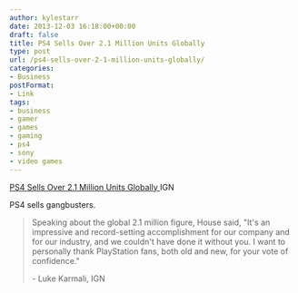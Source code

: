 ```yaml
---
author: kylestarr
date: 2013-12-03 16:18:00+00:00
draft: false
title: PS4 Sells Over 2.1 Million Units Globally
type: post
url: /ps4-sells-over-2-1-million-units-globally/
categories:
- Business
postFormat:
- Link
tags:
- business
- gamer
- games
- gaming
- ps4
- sony
- video games
---
```


[PS4 Sells Over 2.1 Million Units Globally
](http://www.ign.com/articles/2013/12/03/ps4-sells-over-21-million-units-globally)IGN

PS4 sells gangbusters.


<blockquote>Speaking about the global 2.1 million figure, House said, "It's an impressive and record-setting accomplishment for our company and for our industry, and we couldn't have done it without you. I want to personally thank PlayStation fans, both old and new, for your vote of confidence."

- Luke Karmali, IGN</blockquote>
